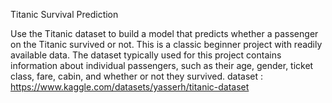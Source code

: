 Titanic Survival Prediction
 
 Use the Titanic dataset to build a model that predicts whether a
 passenger on the Titanic survived or not. This is a classic beginner
 project with readily available data.
 The dataset typically used for this project contains information
 about individual passengers, such as their age, gender, ticket
 class, fare, cabin, and whether or not they survived. 
dataset : https://www.kaggle.com/datasets/yasserh/titanic-dataset

